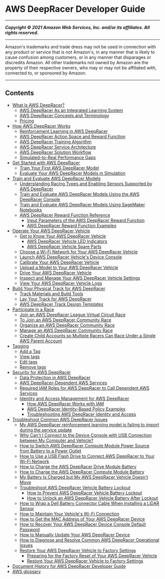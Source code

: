 # AWS DeepRacer Developer Guide

-----
*****Copyright &copy; 2021 Amazon Web Services, Inc. and/or its affiliates. All rights reserved.*****

-----
Amazon's trademarks and trade dress may not be used in 
     connection with any product or service that is not Amazon's, 
     in any manner that is likely to cause confusion among customers, 
     or in any manner that disparages or discredits Amazon. All other 
     trademarks not owned by Amazon are the property of their respective
     owners, who may or may not be affiliated with, connected to, or 
     sponsored by Amazon.

-----
## Contents
+ [What Is AWS DeepRacer?](what-is-deepracer.md)
   + [AWS DeepRacer As an Integrated Learning System](deepracer-is-a-learning-environment-for-reinforcement-learning.md)
   + [AWS DeepRacer Concepts and Terminology](deepracer-basic-concept.md)
   + [Pricing](pricing.md)
+ [How AWS DeepRacer Works](deepracer-how-it-works.md)
   + [Reinforcement Learning in AWS DeepRacer](deepracer-how-it-works-overview-reinforcement-learning.md)
   + [AWS DeepRacer Action Space and Reward Function](deepracer-how-it-works-action-space.md)
   + [AWS DeepRacer Training Algorithm](deepracer-how-it-works-reinforcement-learning-algorithm.md)
   + [AWS DeepRacer Service Architecture](deepracer-how-it-works-service-architecture.md)
   + [AWS DeepRacer Solution Workflow](deepracer-how-it-works-solution-workflow.md)
   + [Simulated-to-Real Performance Gaps](deepracer-how-it-works-virtual-to-physical.md)
+ [Get Started with AWS DeepRacer](deepracer-get-started.md)
   + [Train Your First AWS DeepRacer Model](deepracer-get-started-training-model.md)
   + [Evaluate Your AWS DeepRacer Models in Simulation](deepracer-get-started-test-in-simulator.md)
+ [Train and Evaluate AWS DeepRacer Models](create-deepracer-project.md)
   + [Understanding Racing Types and Enabling Sensors Supported by AWS DeepRacer](deepracer-choose-race-type.md)
   + [Train and Evaluate AWS DeepRacer Models Using the AWS DeepRacer Console](deepracer-console-train-evaluate-models.md)
   + [Train and Evaluate AWS DeepRacer Models Using SageMaker Notebooks](train-evaluate-models-using-sagemaker-notebook.md)
   + [AWS DeepRacer Reward Function Reference](deepracer-reward-function-reference.md)
      + [Input Parameters of the AWS DeepRacer Reward Function](deepracer-reward-function-input.md)
      + [AWS DeepRacer Reward Function Examples](deepracer-reward-function-examples.md)
+ [Operate Your AWS DeepRacer Vehicle](operate-deepracer-vehicle.md)
   + [Get to Know Your AWS DeepRacer Vehicle](deepracer-prep-vehicle.md)
      + [AWS DeepRacer Vehicle LED Indicators](deepracer-vehicle-led-indicators.md)
      + [AWS DeepRacer Vehicle Spare Parts](deepracer-vehicle-chassis-parts.md)
   + [Choose a Wi-Fi Network for Your AWS DeepRacer Vehicle](deepracer-set-up-vehicle.md)
   + [Launch AWS DeepRacer Vehicle's Device Console](deepracer-set-up-vehicle-test-drive.md)
   + [Calibrate Your AWS DeepRacer Vehicle](deepracer-calibrate-vehicle.md)
   + [Upload a Model to Your AWS DeepRacer Vehicle](deepracer-upload-model-to-vehicle.md)
   + [Drive Your AWS DeepRacer Vehicle](deepracer-drive-your-vehicle.md)
   + [Inspect and Manage Your AWS DeepRacer Vehicle Settings](deepracer-manage-vehicle-settings.md)
   + [View Your AWS DeepRacer Vehicle Logs](deepracer-drive-vehicle-logs.md)
+ [Build Your Physical Track for AWS DeepRacer](deepracer-build-your-track.md)
   + [Track Materials and Build Tools](deepracer-build-your-track-materials-and-tools.md)
   + [Lay Your Track for AWS DeepRacer](deepracer-build-your-track-construction.md)
   + [AWS DeepRacer Track Design Templates](deepracer-track-examples.md)
+ [Participate in a Race](deepracer-racing-series.md)
   + [Join an AWS DeepRacer League Virtual Circuit Race](deepracer-submit-model-to-leaderboard.md)
   + [To Join an AWS DeepRacer Community Race](deepracer-join-community-race.md)
   + [Organize an AWS DeepRacer Community Race](deepracer-create-community-race.md)
   + [Manage an AWS DeepRacer Community Race](deepracer-manage-community-races.md)
   + [Create Child Accounts so Multiple Racers Can Race Under a Single AWS Parent Account](deepracer-child-accounts.md)
+ [Tagging](deepracer-tagris.md)
   + [Add a Tag](add-a-tag.md)
   + [View tags](view-tags.md)
   + [Edit tags](edit-tags.md)
   + [Remove tags](remove-tags.md)
+ [Security for AWS DeepRacer](deepracer-setup.md)
   + [Data Protection in AWS DeepRacer](data-protection.md)
   + [AWS DeepRacer-Dependent AWS Services](deepracer-dependent-aws-services.md)
   + [Required IAM Roles for AWS DeepRacer to Call Dependent AWS Services](deepracer-understand-required-permissions-and-iam-roles.md)
   + [Identity and Access Management for AWS DeepRacer](security-iam.md)
      + [How AWS DeepRacer Works with IAM](security_iam_service-with-iam.md)
      + [AWS DeepRacer Identity-Based Policy Examples](security_iam_id-based-policy-examples.md)
      + [Troubleshooting AWS DeepRacer Identity and Access](security_iam_troubleshoot.md)
+ [Troubleshoot Common AWS DeepRacer Issues](deepracer-troubleshooting.md)
   + [My AWS DeepRacer reinforcement learning model is failing to import during the service update](deepracer-troubleshooting-service-migration-errors.md)
   + [Why Can't I Connect to the Device Console with USB Connection between My Computer and Vehicle?](deepracer-troubleshooting-connect-to-deepracer.aws.md)
   + [How to Switch AWS DeepRacer Compute Module Power Source from Battery to a Power Outlet](deepracer-troubleshooting-switch-battery-to-wall-power.md)
   + [How to Use a USB Flash Drive to Connect AWS DeepRacer to Your Wi-Fi Network](deepracer-troubleshooting-wifi-connection-first-time.md)
   + [How to Charge the AWS DeepRacer Drive Module Battery](deepracer-troubleshooting-charge-vehicle-battery-first-time.md)
   + [How to Charge the AWS DeepRacer Compute Module Battery](deepracer-troubleshooting-charge-compute-battery.md)
   + [My Battery Is Charged but My AWS DeepRacer Vehicle Doesn't Move](deepracer-troubleshooting-immobile-vehicle-with-charged-battery.md)
   + [Troubleshoot AWS DeepRacer Vehicle Battery Lockout](deepracer-prevent-vehicle-battery-lockout.md)
      + [How to Prevent AWS DeepRacer Vehicle Battery Lockout](deepracer-prevent-vehicle-battery-lockout-actual.md)
      + [How to Unlock an AWS DeepRacer Vehicle Battery After Lockout](deepracer-troubleshooting-unlock-dead-vehicle-batteries.md)
   + [How to Wrap a Dell Battery Connector Cable When Installing a LiDAR Sensor](deepracer-troubleshooting-dell-battery-evo-wrap.md)
   + [How to Maintain Your Vehicle's Wi-Fi Connection](deepracer-troubleshooting-maintain-vehicle-connection.md)
   + [How to Get the MAC Address of Your AWS DeepRacer Device](deepracer-troubleshooting-get-mac-address.md)
   + [How to Recover Your AWS DeepRacer Device Console Default Password](deepracer-troubleshooting-recover-device-web-server-password.md)
   + [How to Manually Update Your AWS DeepRacer Device](deepracer-troubleshooting-manual-update-device.md)
   + [How to Diagnose and Resolve Common AWS DeepRacer Operational Issues](deepracer-troubleshooting-device-operation-issues.md)
   + [Restore Your AWS DeepRacer Vehicle to Factory Settings](deepracer-troubleshooting-factory-reset.md)
      + [Preparing for the Factory Reset of Your AWS DeepRacer Vehicle](deepracer-vehicle-factory-reset-preparation.md)
      + [Restore Your AWS DeepRacer Vehicle to Factory Settings](deepracer-vehicle-factory-reset-instructions.md)
+ [Document History for AWS DeepRacer Developer Guide](doc-history.md)
+ [AWS glossary](glossary.md)
